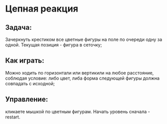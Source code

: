 # Цепная реакция
## Задача:    
Зачеркнуть крестиком все цветные фигуры на поле по очереди одну за одной.
Текущая позиция - фигура в сеточку;

## Как играть:
Можно ходить по горизонтали или вертикили на любое расстояние, соблюдая условие:
 либо цвет, либа форма следующей фигуры должна совпадать с исходной;

## Управление:
кликаете мышкой по цветным фигурам.
Начать уровень сначала - restart.
